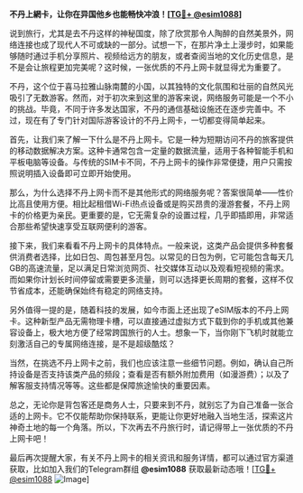 **不丹上網卡，让你在异国他乡也能畅快冲浪！[[TG💪+ @esim1088](https://t.me/s/esim1088)]**

说到旅行，尤其是去不丹这样的神秘国度，除了欣赏那令人陶醉的自然美景外，网络连接也成了现代人不可或缺的一部分。试想一下，在那片净土上漫步时，如果能够随时通过手机分享照片、视频给远方的朋友，或者查阅当地的文化历史信息，是不是会让旅程更加完美呢？这时候，一张优质的不丹上网卡就显得尤为重要了。

不丹，这个位于喜马拉雅山脉南麓的小国，以其独特的文化氛围和壮丽的自然风光吸引了无数游客。然而，对于初次来到这里的游客来说，网络服务可能是一个不小的挑战。毕竟，不同于许多发达国家，不丹的通信基础设施还在逐步完善中。不过，现在有了专门针对国际游客设计的不丹上网卡，一切都变得简单起来。

首先，让我们来了解一下什么是不丹上网卡。它是一种为短期访问不丹的旅客提供的移动数据解决方案。这种卡通常包含一定量的数据流量，适用于各种智能手机和平板电脑等设备。与传统的SIM卡不同，不丹上网卡的操作非常便捷，用户只需按照说明插入设备即可立即开始使用。

那么，为什么选择不丹上网卡而不是其他形式的网络服务呢？答案很简单——性价比高且使用方便。相比起租借Wi-Fi热点设备或是购买昂贵的漫游套餐，不丹上网卡的价格更为亲民。更重要的是，它无需复杂的设置过程，几乎即插即用，非常适合那些希望快速享受互联网便利的游客。

接下来，我们来看看不丹上网卡的具体特点。一般来说，这类产品会提供多种套餐供消费者选择，比如日包、周包甚至月包。以常见的日包为例，它可能包含每天几GB的高速流量，足以满足日常浏览网页、社交媒体互动以及观看短视频的需求。而如果你计划长时间停留或需要更多流量，则可以选择更长周期的套餐，这样不仅节省成本，还能确保始终有稳定的网络支持。

另外值得一提的是，随着科技的发展，如今市面上还出现了eSIM版本的不丹上网卡。这种新型产品无需物理卡槽，可以直接通过虚拟方式下载到你的手机或其他兼容设备上，极大地方便了经常跨国旅行的人士。想象一下，当你刚下飞机时就能立刻激活自己的专属网络连接，是不是超级酷炫？

当然，在挑选不丹上网卡之前，我们也应该注意一些细节问题。例如，确认自己所持设备是否支持该类产品的频段；查看是否有额外附加费用（如漫游费）；以及了解客服支持情况等等。这些都是保障旅途愉快的重要因素。

总之，无论你是背包客还是商务人士，只要来到不丹，就别忘了为自己准备一张合适的上网卡。它不仅能帮助你保持联系，更能让你更好地融入当地生活，探索这片神奇土地的每一个角落。所以，下次再去不丹旅行时，请记得带上一张优质的不丹上网卡吧！

最后再次提醒大家，有关不丹上网卡的相关资讯和服务详情，都可以通过官方渠道获取，比如加入我们的Telegram群组 **@esim1088** 获取最新动态哦！[[TG💪+ @esim1088](https://t.me/s/esim1088) ![Image](https://i.postimg.cc/4NQfJmqS/Snipaste-2025-05-13-00-14-12.png)]